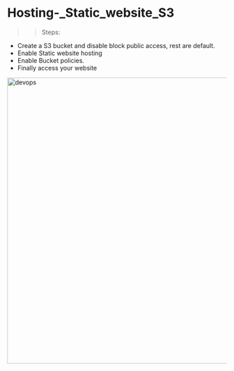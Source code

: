 # Hosting-_Static_website_S3


>> Steps: 

+ Create a S3 bucket and disable block public access, rest are default.
+ Enable Static website hosting 
+ Enable Bucket policies.
+ Finally access your website 

[
<img width="656" alt="devops" src="https://user-images.githubusercontent.com/98099702/227699332-0fd933da-539b-4164-93d5-0e10dd6e949d.png">
](url)
